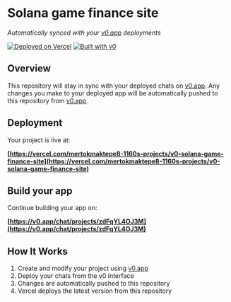 # Solana game finance site

*Automatically synced with your [v0.app](https://v0.app) deployments*

[![Deployed on Vercel](https://img.shields.io/badge/Deployed%20on-Vercel-black?style=for-the-badge&logo=vercel)](https://vercel.com/mertokmaktepe8-1160s-projects/v0-solana-game-finance-site)
[![Built with v0](https://img.shields.io/badge/Built%20with-v0.app-black?style=for-the-badge)](https://v0.app/chat/projects/zdFqYL4OJ3M)

## Overview

This repository will stay in sync with your deployed chats on [v0.app](https://v0.app).
Any changes you make to your deployed app will be automatically pushed to this repository from [v0.app](https://v0.app).

## Deployment

Your project is live at:

**[https://vercel.com/mertokmaktepe8-1160s-projects/v0-solana-game-finance-site](https://vercel.com/mertokmaktepe8-1160s-projects/v0-solana-game-finance-site)**

## Build your app

Continue building your app on:

**[https://v0.app/chat/projects/zdFqYL4OJ3M](https://v0.app/chat/projects/zdFqYL4OJ3M)**

## How It Works

1. Create and modify your project using [v0.app](https://v0.app)
2. Deploy your chats from the v0 interface
3. Changes are automatically pushed to this repository
4. Vercel deploys the latest version from this repository